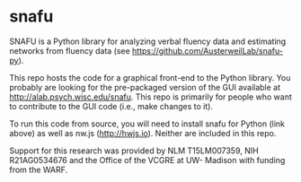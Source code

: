 # snafu

SNAFU is a Python library for analyzing verbal fluency data and estimating networks from fluency data (see https://github.com/AusterweilLab/snafu-py).

This repo hosts the code for a graphical front-end to the Python library. You probably are looking for the pre-packaged version of the GUI available at http://alab.psych.wisc.edu/snafu. This repo is primarily for people who want to contribute to the GUI code (i.e., make changes to it).

To run this code from source, you will need to install snafu for Python (link above) as well as nw.js (http://hwjs.io). Neither are included in this repo.

Support for this research was provided by NLM T15LM007359, NIH R21AG0534676 and the Office of the VCGRE at UW- Madison with funding from the WARF. 
